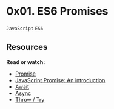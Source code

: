 # 0x01. ES6 Promises
`JavaScript` `ES6`

## Resources
**Read or watch:**
* [Promise](https://intranet.alxswe.com/rltoken/8IEjDdrFqrfsXUV9frNmKA)
* [JavaScript Promise: An introduction](https://intranet.alxswe.com/rltoken/EnBUkluIIlLr0Z3dRJV4LQ)
* [Await](https://intranet.alxswe.com/rltoken/SALOZ-GAD5GVCTnK1iTCdA)
* [Async](https://intranet.alxswe.com/rltoken/QZMWLFR29PO2bVOS4_8j5Q)
* [Throw / Try](https://intranet.alxswe.com/rltoken/TXqH5zA1NSVCwCoyr1cNxg)
